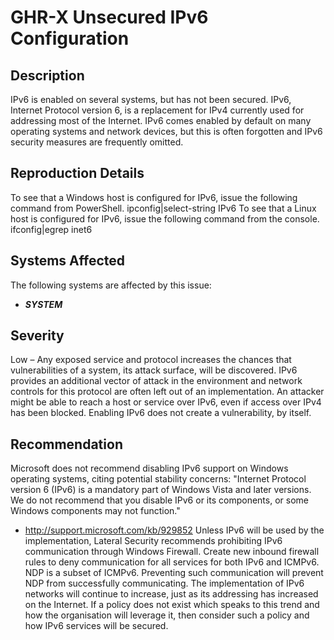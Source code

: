 GHR-X Unsecured IPv6 Configuration
==================================

Description
-----------
IPv6 is enabled on several systems, but has not been secured. IPv6, Internet Protocol version 6, is a replacement for IPv4 currently used for addressing most of the Internet. IPv6 comes enabled by default on many operating systems and network devices, but this is often forgotten and IPv6 security measures are frequently omitted.

Reproduction Details
--------------------
To see that a Windows host is configured for IPv6, issue the following command from PowerShell.
ipconfig|select-string IPv6
To see that a Linux host is configured for IPv6, issue the following command from the console.
ifconfig|egrep inet6

Systems Affected
----------------
The following systems are affected by this issue:
  * ***SYSTEM***

Severity
--------
Low – Any exposed service and protocol increases the chances that vulnerabilities of a system, its attack surface, will be discovered. IPv6 provides an additional vector of attack in the environment and network controls for this protocol are often left out of an implementation. An attacker might be able to reach a host or service over IPv6, even if access over IPv4 has been blocked.
Enabling IPv6 does not create a vulnerability, by itself.

Recommendation
--------------
Microsoft does not recommend disabling IPv6 support on Windows operating systems, citing potential stability concerns:
"Internet Protocol version 6 (IPv6) is a mandatory part of Windows Vista and later versions. We do not recommend that you disable IPv6 or its components, or some Windows components may not function."
  * http://support.microsoft.com/kb/929852
Unless IPv6 will be used by the implementation, Lateral Security recommends prohibiting IPv6 communication through Windows Firewall. Create new inbound firewall rules to deny communication for all services for both IPv6 and ICMPv6. NDP is a subset of ICMPv6. Preventing such communication will prevent NDP from successfully communicating.
The implementation of IPv6 networks will continue to increase, just as its addressing has increased on the Internet. If a policy does not exist which speaks to this trend and how the organisation will leverage it, then consider such a policy and how IPv6 services will be secured.
